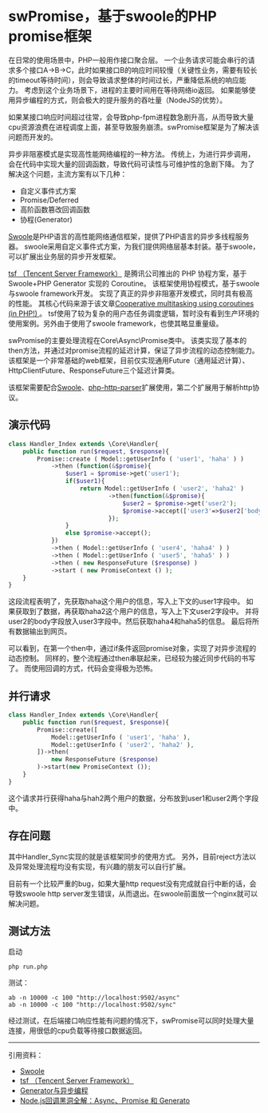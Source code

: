 # swPromise，基于swoole的PHP promise框架

在日常的使用场景中，PHP一般用作接口聚合层。
一个业务请求可能会串行的请求多个接口A->B->C，此时如果接口B的响应时间较慢（关键性业务，需要有较长的timeout等待时间），则会导致请求整体的时间过长，严重降低系统的响应能力。
考虑到这个业务场景下，进程的主要时间用在等待网络io返回。
如果能够使用异步编程的方式，则会极大的提升服务的吞吐量（NodeJS的优势）。

如果某接口响应时间超过往常，会导致php-fpm进程数急剧升高，从而导致大量cpu资源浪费在进程调度上面，甚至导致服务崩溃。swPromise框架是为了解决该问题而开发的。


异步非阻塞模式是实现高性能网络编程的一种方法。
传统上，为进行异步调用，会在代码中实现大量的回调函数，导致代码可读性与可维护性的急剧下降。
为了解决这个问题，主流方案有以下几种：

- 自定义事件式方案
- Promise/Deferred
- 高阶函数篡改回调函数
- 协程(Generator)

[Swoole](http://www.swoole.com/)是PHP语言的高性能网络通信框架，提供了PHP语言的异步多线程服务器。
swoole采用自定义事件式方案，为我们提供网络层基本封装。基于swoole，可以扩展出业务层的异步开发框架。

[tsf （Tencent Server Framework）](https://github.com/tencent-php) 是腾讯公司推出的 PHP 协程方案，基于 Swoole+PHP Generator 实现的 Coroutine。
该框架使用协程模式，基于swoole与swoole framework开发。
实现了真正的异步非阻塞开发模式，同时具有极高的性能。
其核心代码来源于该文章[Cooperative multitasking using coroutines (in PHP!) ](http://nikic.github.io/2012/12/22/Cooperative-multitasking-using-coroutines-in-PHP.html)。
tsf使用了较为复杂的用户态任务调度逻辑，暂时没有看到生产环境的使用案例。另外由于使用了swoole framework，也使其略显重量级。


swPromise的主要处理流程在Core\Async\Promise类中。
该类实现了基本的then方法，并通过对promise流程的延迟计算，保证了异步流程的动态控制能力。
该框架是一个非常基础的web框架，目前仅实现通用Future（通用延迟计算）、HttpClientFuture、ResponseFuture三个延迟计算类。

该框架需要配合[Swoole](https://github.com/swoole/swoole-src)、[php-http-parser](https://github.com/coooold/php_http_parser)扩展使用，第二个扩展用于解析http协议。

## 演示代码

```php
class Handler_Index extends \Core\Handler{
	public function run($request, $response){
		Promise::create ( Model::getUserInfo ( 'user1', 'haha' ) )
			->then (function(&$promise){
				$user1 = $promise->get('user1');
				if($user1){
					return Model::getUserInfo ( 'user2', 'haha2' )
							->then(function(&$promise){
								$user2 = $promise->get('user2');
								$promise->accept(['user3'=>$user2['body']]);
							});
				}
				else $promise->accept();
			})
			->then ( Model::getUserInfo ( 'user4', 'haha4' ) )
			->then ( Model::getUserInfo ( 'user5', 'haha5' ) )
			->then ( new ResponseFuture ($response) )
			->start ( new PromiseContext () );
	}
}
```

这段流程表明了，先获取haha这个用户的信息，写入上下文的user1字段中。
如果获取到了数据，再获取haha2这个用户的信息，写入上下文user2字段中。
并将user2的body字段放入user3字段中。然后获取haha4和haha5的信息。
最后将所有数据输出到网页。

可以看到，在第一个then中，通过if条件返回promise对象，实现了对异步流程的动态控制。
同样的，整个流程通过then串联起来，已经较为接近同步代码的书写了。
而使用回调的方式，代码会变得极为恐怖。


## 并行请求

```php
class Handler_Index extends \Core\Handler{
	public function run($request, $response){
		Promise::create([
			Model::getUserInfo ( 'user1', 'haha' ),
			Model::getUserInfo ( 'user2', 'haha2' ),
		])->then(
			new ResponseFuture ($response)
		)->start(new PromiseContext ());
	}
}
```
这个请求并行获得haha与hah2两个用户的数据，分布放到user1和user2两个字段中。

## 存在问题
其中Handler_Sync实现的就是该框架同步的使用方式。
另外，目前reject方法以及异常处理流程均没有实现，有兴趣的朋友可以自行扩展。

目前有一个比较严重的bug，如果大量http request没有完成就自行中断的话，会导致swoole http server发生错误，从而退出。在swoole前面放一个nginx就可以解决问题。

## 测试方法
启动

	php run.php
	
测试：

	ab -n 10000 -c 100 "http://localhost:9502/async"
	ab -n 10000 -c 100 "http://localhost:9502/sync"

经过测试，在后端接口响应性能有问题的情况下，swPromise可以同时处理大量连接，用很低的cpu负载等待接口数据返回。

---

引用资料：
 - [Swoole](http://www.swoole.com/)
 - [tsf （Tencent Server Framework）](https://github.com/tencent-php)
 - [Generator与异步编程](http://www.infoq.com/cn/articles/generator-and-asynchronous-programming/)
 - [Node.js回调黑洞全解：Async、Promise 和 Generato](http://zhuanlan.zhihu.com/FrontendMagazine/19750470)










